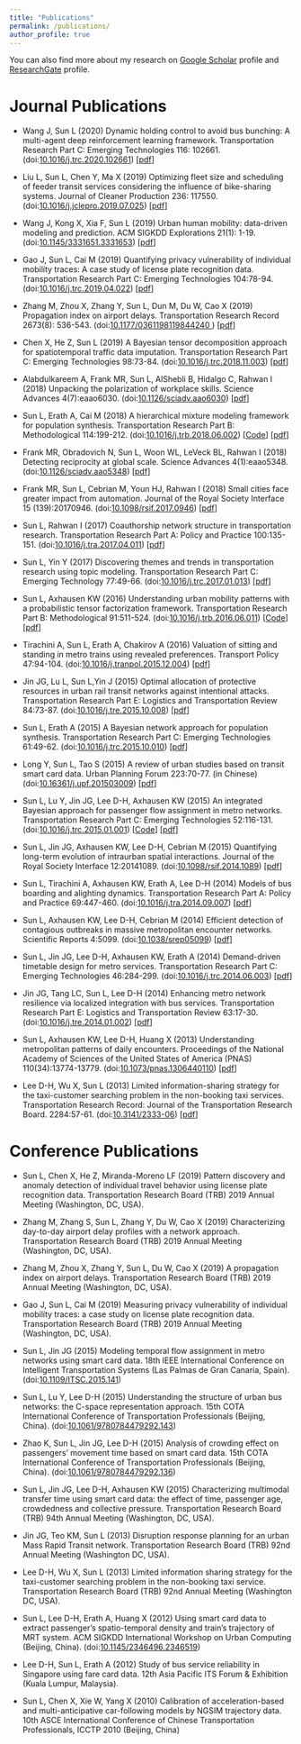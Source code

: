 ```yaml
---
title: "Publications"
permalink: /publications/
author_profile: true
---
```


<!-- {% if author.googlescholar %}
  You can also find my articles on <u><a href="{{author.googlescholar}}">my Google Scholar profile</a>.</u>
{% endif %}

{% include base_path %}

{% for post in site.publications reversed %}
  {% include archive-single.html %}
{% endfor %} -->

You can also find more about my research on [Google Scholar](https://scholar.google.com/citations?user=qi4IEtkAAAAJ) profile and [ResearchGate](https://www.researchgate.net/profile/Lijun_Sun3?) profile.

Journal Publications
======

* Wang J, Sun L (2020) Dynamic holding control to avoid bus bunching: A multi-agent deep reinforcement learning framework. Transportation Research Part C: Emerging Technologies 116: 102661. (doi:[10.1016/j.trc.2020.102661](https://doi.org/10.1016/j.trc.2020.102661)) [[pdf](../files/papers/2020-TRC-Bus.pdf)]

* Liu L, Sun L, Chen Y, Ma X (2019) Optimizing fleet size and scheduling of feeder transit services considering the influence of bike-sharing systems. Journal of Cleaner Production 236: 117550. (doi:[10.1016/j.jclepro.2019.07.025](https://doi.org/10.1016/j.jclepro.2019.07.025)) [[pdf](../files/papers/2019-JCP-Bike.pdf)]

* Wang J, Kong X, Xia F, Sun L (2019) Urban human mobility: data-driven modeling and prediction. ACM SIGKDD Explorations 21(1): 1-19. (doi:[10.1145/3331651.3331653](https://doi.org/10.1145/3331651.3331653)) [[pdf](../files/papers/2019-KDD-Explorations.pdf)]

* Gao J, Sun L, Cai M (2019) Quantifying privacy vulnerability of individual mobility traces: A case study of license plate recognition data. Transportation Research Part C: Emerging Technologies 104:78-94. (doi:[10.1016/j.trc.2019.04.022](https://doi.org/10.1016/j.trc.2019.04.022)) [[pdf](../files/papers/2019-TRC-Privacy.pdf)]

* Zhang M, Zhou X, Zhang Y, Sun L, Dun M, Du W, Cao X (2019) Propagation index on airport delays. Transportation Research Record 2673(8): 536-543. (doi:[10.1177/0361198119844240 ](https://doi.org/10.1177/0361198119844240)) [[pdf](../files/papers/2019-TRR-Airport.pdf)]

* Chen X, He Z, Sun L (2019) A Bayesian tensor decomposition approach for spatiotemporal traffic data imputation. Transportation Research Part C: Emerging Technologies 98:73-84. (doi:[10.1016/j.trc.2018.11.003](http://dx.doi.org/10.1016/j.trc.2018.11.003)) [[pdf](../files/papers/2019-TRC-Tensor.pdf)]

* Alabdulkareem A, Frank MR, Sun L, AlShebli B, Hidalgo C, Rahwan I (2018) Unpacking the polarization of workplace skills. Science Advances 4(7):eaao6030. (doi:[10.1126/sciadv.aao6030](http://dx.doi.org/10.1126/sciadv.aao6030)) [[pdf](../files/papers/2018-SA-Skills.pdf)]

* Sun L, Erath A, Cai M (2018) A hierarchical mixture modeling framework for population synthesis. Transportation Research Part B: Methodological 114:199-212. (doi:[10.1016/j.trb.2018.06.002](https://doi.org/10.1016/j.trb.2018.06.002)) [[Code](https://github.com/lijunsun/population_synthesis_hierarchical)] [[pdf](../files/papers/2018-TRB-Population.pdf)]

* Frank MR, Obradovich N, Sun L, Woon WL, LeVeck BL, Rahwan I (2018) Detecting reciprocity at global scale. Science Advances 4(1):eaao5348. (doi:[10.1126/sciadv.aao5348](http://dx.doi.org/10.1126/sciadv.aao5348)) [[pdf](../files/papers/2018-SA-Reciprocity.pdf)]

* Frank MR, Sun L, Cebrian M, Youn HJ, Rahwan I (2018) Small cities face greater impact from automation. Journal of the Royal Society Interface 15 (139):20170946. (doi:[10.1098/rsif.2017.0946](http://dx.doi.org/10.1098/rsif.2017.0946)) [[pdf](../files/papers/2018-RSInterface-City.pdf)]

* Sun L, Rahwan I (2017) Coauthorship network structure in transportation research. Transportation Research Part A: Policy and Practice 100:135-151. (doi:[10.1016/j.tra.2017.04.011](http://dx.doi.org/10.1016/j.tra.2017.04.011)) [[pdf](../files/papers/2017-TRA-Coauthor.pdf)]

* Sun L, Yin Y (2017) Discovering themes and trends in transportation research using topic modeling. Transportation Research Part C: Emerging Technology 77:49-66. (doi:[10.1016/j.trc.2017.01.013](http://dx.doi.org/10.1016/j.trc.2017.01.013)) [[pdf](../files/papers/2017-TRC-Topics.pdf)]


* Sun L, Axhausen KW (2016) Understanding urban mobility patterns with a probabilistic tensor factorization framework. Transportation Research Part B: Methodological 91:511-524. (doi:[10.1016/j.trb.2016.06.011](http://dx.doi.org/10.1016/j.trb.2016.06.011)) [[Code](https://github.com/lijunsun/probabilistic_tucker_transport)] [[pdf](../files/papers/2016-TRB-Tensor.pdf)]

* Tirachini A, Sun L, Erath A, Chakirov A (2016) Valuation of sitting and standing in metro trains using revealed preferences. Transport Policy 47:94-104. (doi:[10.1016/j.tranpol.2015.12.004](http://dx.doi.org/10.1016/j.tranpol.2015.12.004)) [[pdf](../files/papers/2016-TP-Crowding.pdf)]

* Jin JG, Lu L, Sun L,Yin J (2015) Optimal allocation of protective resources in urban rail transit networks against intentional attacks. Transportation Research Part E: Logistics and Transportation Review 84:73-87. (doi:[10.1016/j.tre.2015.10.008](http://dx.doi.org/10.1016/j.tre.2015.10.008)) [[pdf](../files/papers/2015-TRE-Resilience.pdf)]

* Sun L, Erath A (2015) A Bayesian network approach for population synthesis. Transportation Research Part C: Emerging Technologies 61:49-62. (doi:[10.1016/j.trc.2015.10.010](http://dx.doi.org/10.1016/j.trc.2015.10.010)) [[pdf](../files/papers/2015-TRC-BN-Population.pdf)]

* Long Y, Sun L, Tao S (2015) A review of urban studies based on transit smart card data. Urban Planning Forum 223:70-77. (in Chinese) (doi:[10.16361/j.upf.201503009](http://dx.doi.org/10.16361/j.upf.201503009)) [[pdf](../files/papers/2015-UP-SCD.pdf)]

* Sun L, Lu Y, Jin JG, Lee D-H, Axhausen KW (2015) An integrated Bayesian approach for passenger flow assignment in metro networks. Transportation Research Part C: Emerging Technologies 52:116-131. (doi:[10.1016/j.trc.2015.01.001](http://dx.doi.org/10.1016/j.trc.2015.01.001)) [[Code](https://github.com/lijunsun/MetroAssignment)] [[pdf](../files/papers/2015-TRC-Metro.pdf)]

* Sun L, Jin JG, Axhausen KW, Lee D-H, Cebrian M (2015) Quantifying long-term evolution of intraurban spatial interactions. Journal of the Royal Society Interface 12:20141089. (doi:[10.1098/rsif.2014.1089](http://dx.doi.org/10.1098/rsif.2014.1089)) [[pdf](../files/papers/2015-RSInterface-Spatial.pdf)]

* Sun L, Tirachini A, Axhausen KW, Erath A, Lee D-H (2014) Models of bus boarding and alighting dynamics. Transportation Research Part A: Policy and Practice 69:447-460. (doi:[10.1016/j.tra.2014.09.007](http://dx.doi.org/10.1016/j.tra.2014.09.007)) [[pdf](../files/papers/2014-TRA-Dwell.pdf)]

* Sun L, Axhausen KW, Lee D-H, Cebrian M (2014) Efficient detection of contagious outbreaks in massive metropolitan encounter networks. Scientific Reports 4:5099. (doi:[10.1038/srep05099](http://dx.doi.org/10.1038/srep05099)) [[pdf](../files/papers/2014-SR-Epdemics.pdf)]

* Sun L, Jin JG, Lee D-H, Axhausen KW, Erath A (2014) Demand-driven timetable design for metro services. Transportation Research Part C: Emerging Technologies 46:284-299. (doi:[10.1016/j.trc.2014.06.003](http://dx.doi.org/10.1016/j.trc.2014.06.003)) [[pdf](../files/papers/2014-TRC-Timetable.pdf)]


* Jin JG, Tang LC, Sun L, Lee D-H (2014) Enhancing metro network resilience via localized integration with bus services. Transportation Research Part E: Logistics and Transportation Review 63:17-30. (doi:[10.1016/j.tre.2014.01.002](http://dx.doi.org/10.1016/j.tre.2014.01.002)) [[pdf](../files/papers/2014-TRE-Resilience.pdf)]


* Sun L, Axhausen KW, Lee D-H, Huang X (2013) Understanding metropolitan patterns of daily encounters. Proceedings of the National Academy of Sciences of the United States of America (PNAS) 110(34):13774-13779. (doi:[10.1073/pnas.1306440110](http://dx.doi.org/10.1073/pnas.1306440110)) [[pdf](../files/papers/2013-PNAS-Encounter.pdf)]


* Lee D-H, Wu X, Sun L (2013) Limited information-sharing strategy for the taxi-customer searching problem in the non-booking taxi services. Transportation Research Record: Journal of the Transportation Research Board. 2284:57-61. (doi:[10.3141/2333-06](http://dx.doi.org/10.3141/2333-06)) [[pdf](../files/papers/2013-TRR-Taxi.pdf)]



Conference Publications
======
* Sun L, Chen X, He Z, Miranda-Moreno LF (2019) Pattern discovery and anomaly detection of individual travel behavior using license plate recognition data. Transportation Research Board (TRB) 2019 Annual Meeting (Washington, DC, USA).

* Zhang M, Zhang S, Sun L, Zhang Y, Du W, Cao X (2019) Characterizing day-to-day airport delay profiles with a network approach. Transportation Research Board (TRB) 2019 Annual Meeting (Washington, DC, USA).

* Zhang M, Zhou X, Zhang Y, Sun L, Du W, Cao X (2019) A propagation index on airport delays. Transportation Research Board (TRB) 2019 Annual Meeting (Washington, DC, USA).

* Gao J, Sun L, Cai M (2019) Measuring privacy vulnerability of individual mobility traces: a case study on license plate recognition data. Transportation Research Board (TRB) 2019 Annual Meeting (Washington, DC, USA).

* Sun L, Jin JG (2015) Modeling temporal flow assignment in metro networks using smart card data. 18th IEEE International Conference on Intelligent Transportation Systems (Las Palmas de Gran Canaria, Spain). (doi:[10.1109/ITSC.2015.141](http://dx.doi.org/10.1109/ITSC.2015.141))

* Sun L, Lu Y, Lee D-H (2015) Understanding the structure of urban bus networks: the C-space representation approach. 15th COTA International Conference of Transportation Professionals (Beijing, China). (doi:[10.1061/9780784479292.143](http://dx.doi.org/10.1061/9780784479292.143))

* Zhao K, Sun L, Jin JG, Lee D-H (2015) Analysis of crowding effect on passengers’ movement time based on smart card data. 15th COTA International Conference of Transportation Professionals (Beijing, China). (doi:[10.1061/9780784479292.136](http://dx.doi.org/10.1061/9780784479292.136))

* Sun L, Jin JG, Lee D-H, Axhausen KW (2015) Characterizing multimodal transfer time using smart card data: the effect of time, passenger age, crowdedness and collective pressure. Transportation Research Board (TRB) 94th Annual Meeting (Washington, DC, USA).

* Jin JG, Teo KM, Sun L (2013) Disruption response planning for an urban Mass Rapid Transit network. Transportation Research Board (TRB) 92nd Annual Meeting (Washington DC, USA).

* Lee D-H, Wu X, Sun L (2013) Limited information sharing strategy for the taxi-customer searching problem in the non-booking taxi service. Transportation Research Board (TRB) 92nd Annual Meeting (Washington DC, USA).

* Sun L, Lee D-H, Erath A, Huang X (2012) Using smart card data to extract passenger’s spatio-temporal density and train’s trajectory of MRT system. ACM SIGKDD International Workshop on Urban Computing (Beijing, China). (doi:[10.1145/2346496.2346519](http://dx.doi.org/10.1145/2346496.2346519))

* Lee D-H, Sun L, Erath A (2012) Study of bus service reliability in Singapore using fare card data. 12th Asia Pacific ITS Forum & Exhibition (Kuala Lumpur, Malaysia).

* Sun L, Chen X, Xie W, Yang X (2010) Calibration of acceleration-based and multi-anticipative car-following models by NGSIM trajectory data. 10th ASCE International Conference of Chinese Transportation Professionals, ICCTP 2010 (Beijing, China)